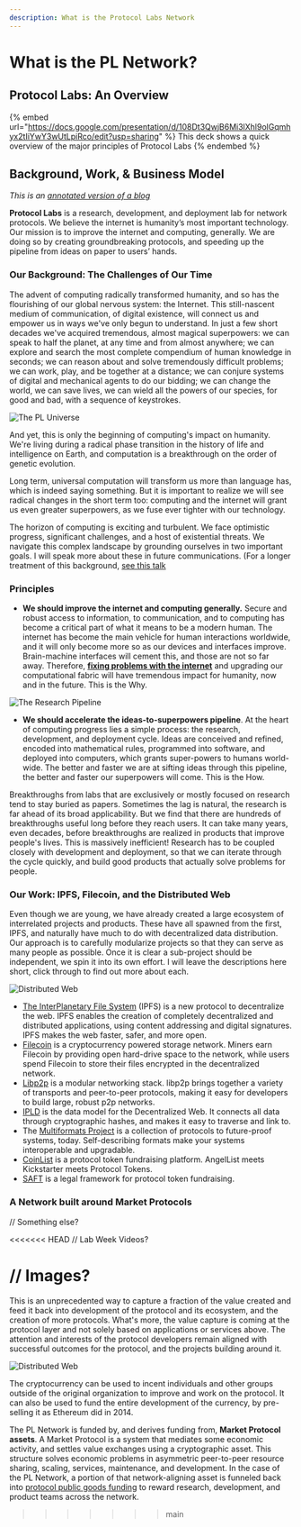```yaml
---
description: What is the Protocol Labs Network
---
```


# What is the PL Network?

## Protocol Labs: An Overview


{% embed url="https://docs.google.com/presentation/d/108Dt3QwjB6Mi3lXhl9olGqmhyx2tIiYwY3wUtLpiRco/edit?usp=sharing" %}
This deck shows a quick overview of the major principles of Protocol Labs
{% endembed %}


## Background, Work, & Business Model

_This is an_ [_annotated version of a blog_](https://protocol.ai/blog/protocol-labs-creating-new-networks/)

**Protocol Labs** is a research, development, and deployment lab for network protocols. We believe the internet is humanity’s most important technology. Our mission is to improve the internet and computing, generally. We are doing so by creating groundbreaking protocols, and speeding up the pipeline from ideas on paper to users’ hands.

### Our Background: The Challenges of Our Time

The advent of computing radically transformed humanity, and so has the flourishing of our global nervous system: the Internet. This still-nascent medium of communication, of digital existence, will connect us and empower us in ways we've only begun to understand. In just a few short decades we've acquired tremendous, almost magical superpowers: we can speak to half the planet, at any time and from almost anywhere; we can explore and search the most complete compendium of human knowledge in seconds; we can reason about and solve tremendously difficult problems; we can work, play, and be together at a distance; we can conjure systems of digital and mechanical agents to do our bidding; we can change the world, we can save lives, we can wield all the powers of our species, for good and bad, with a sequence of keystrokes.

![The PL Universe](https://protocol.ai/assets/img/network.e3efd092.png)

And yet, this is only the beginning of computing's impact on humanity. We're living during a radical phase transition in the history of life and intelligence on Earth, and computation is a breakthrough on the order of genetic evolution.

Long term, universal computation will transform us more than language has, which is indeed saying something. But it is important to realize we will see radical changes in the short term too: computing and the internet will grant us even greater superpowers, as we fuse ever tighter with our technology.

The horizon of computing is exciting and turbulent. We face optimistic progress, significant challenges, and a host of existential threats. We navigate this complex landscape by grounding ourselves in two important goals. I will speak more about these in future communications. (For a longer treatment of this background, [see this talk](https://www.youtube.com/watch?v=jONZtXMu03w\&t=554s)

### Principles

* **We should improve the internet and computing generally.** Secure and robust access to information, to communication, and to computing has become a critical part of what it means to be a modern human. The internet has become the main vehicle for human interactions worldwide, and it will only become more so as our devices and interfaces improve. Brain-machine interfaces will cement this, and those are not so far away. Therefore, [**fixing problems with the internet**](https://www.youtube.com/watch?v=2RCwZDRwk48\&t=568s) and upgrading our computational fabric will have tremendous impact for humanity, now and in the future. This is the Why.

![The Research Pipeline](https://protocol.ai/assets/img/research-pipeline.b728d71d.png)

* **We should accelerate the ideas-to-superpowers pipeline**. At the heart of computing progress lies a simple process: the research, development, and deployment cycle. Ideas are conceived and refined, encoded into mathematical rules, programmed into software, and deployed into computers, which grants super-powers to humans world-wide. The better and faster we are at sifting ideas through this pipeline, the better and faster our superpowers will come. This is the How.

Breakthroughs from labs that are exclusively or mostly focused on research tend to stay buried as papers. Sometimes the lag is natural, the research is far ahead of its broad applicability. But we find that there are hundreds of breakthroughs useful long before they reach users. It can take many years, even decades, before breakthroughs are realized in products that improve people's lives. This is massively inefficient! Research has to be coupled closely with development and deployment, so that we can iterate through the cycle quickly, and build good products that actually solve problems for people.

### Our Work: IPFS, Filecoin, and the Distributed Web

Even though we are young, we have already created a large ecosystem of interrelated projects and products. These have all spawned from the first, IPFS, and naturally have much to do with decentralized data distribution. Our approach is to carefully modularize projects so that they can serve as many people as possible. Once it is clear a sub-project should be independent, we spin it into its own effort. I will leave the descriptions here short, click through to find out more about each.

![Distributed Web](https://protocol.ai/assets/img/pl\_projects.87ac4e1b.png)

* [The InterPlanetary File System](https://ipfs.io) (IPFS) is a new protocol to decentralize the web. IPFS enables the creation of completely decentralized and distributed applications, using content addressing and digital signatures. IPFS makes the web faster, safer, and more open.
* [Filecoin](https://filecoin.io) is a cryptocurrency powered storage network. Miners earn Filecoin by providing open hard-drive space to the network, while users spend Filecoin to store their files encrypted in the decentralized network.
* [Libp2p](https://libp2p.io) is a modular networking stack. libp2p brings together a variety of transports and peer-to-peer protocols, making it easy for developers to build large, robust p2p networks.
* [IPLD](https://ipld.io) is the data model for the Decentralized Web. It connects all data through cryptographic hashes, and makes it easy to traverse and link to.
* The [Multiformats Project](https://multiformats.io) is a collection of protocols to future-proof systems, today. Self-describing formats make your systems interoperable and upgradable.
* [CoinList](https://coinlist.co) is a protocol token fundraising platform. AngelList meets Kickstarter meets Protocol Tokens.
* [SAFT](https://coinlist.co/saft) is a legal framework for protocol token fundraising.

### A Network built around Market Protocols


// Something else?

<<<<<<< HEAD
// Lab Week Videos?

// Images?
=======
This is an unprecedented way to capture a fraction of the value created and feed it back into development of the protocol and its ecosystem, and the creation of more protocols. What's more, the value capture is coming at the protocol layer and not solely based on applications or services above. The attention and interests of the protocol developers remain aligned with successful outcomes for the protocol, and the projects building around it.

![Distributed Web](https://protocol.ai/assets/img/filecoin\_logos.2c567d09.png)

The cryptocurrency can be used to incent individuals and other groups outside of the original organization to improve and work on the protocol. It can also be used to fund the entire development of the currency, by pre-selling it as Ethereum did in 2014.

The PL Network is funded by, and derives funding from, **Market Protocol assets**. A Market Protocol is a system that mediates some economic activity, and settles value exchanges using a cryptographic asset. This structure solves economic problems in asymmetric peer-to-peer resource sharing, scaling, services, maintenance, and development. In the case of the PL Network, a portion of that network-aligning asset is funneled back into [protocol public goods funding](https://fundingthecommons.io) to reward research, development, and product teams across the network.
>>>>>>> main
